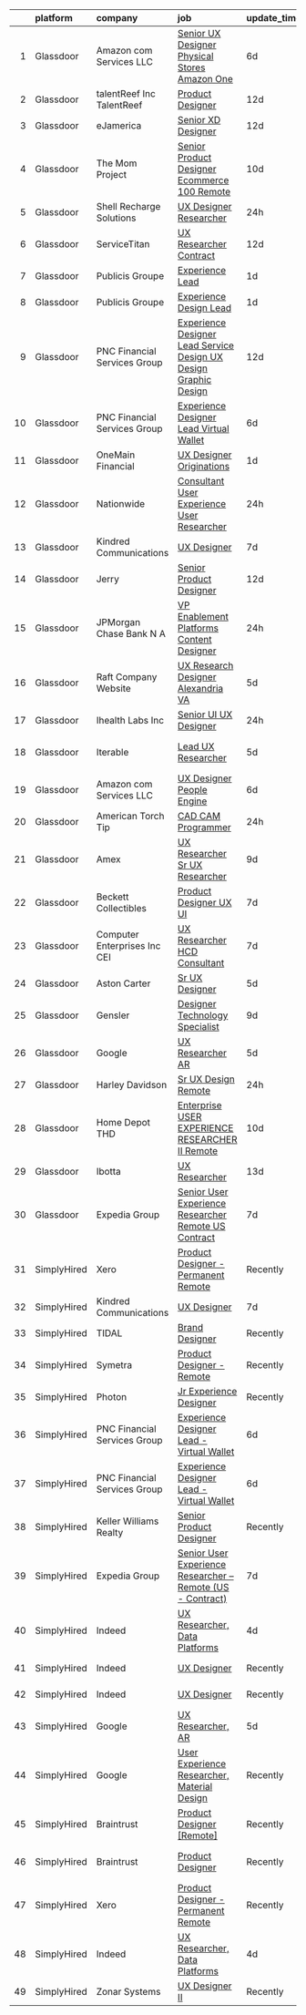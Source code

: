 

|    | platform    | company                         | job                                                                                                                                                                                                                                                                                                                                                                                                                                                                                                                                                                                                                                                                                                                                                                                                                                                                                                                                                                                                                                                                                                                                                                                                                                                                                                                                                                                                                                                                                                                                                                                                                                                                                                                                                                                                                    | update_time   | location                  |
|---:|:------------|:--------------------------------|:-----------------------------------------------------------------------------------------------------------------------------------------------------------------------------------------------------------------------------------------------------------------------------------------------------------------------------------------------------------------------------------------------------------------------------------------------------------------------------------------------------------------------------------------------------------------------------------------------------------------------------------------------------------------------------------------------------------------------------------------------------------------------------------------------------------------------------------------------------------------------------------------------------------------------------------------------------------------------------------------------------------------------------------------------------------------------------------------------------------------------------------------------------------------------------------------------------------------------------------------------------------------------------------------------------------------------------------------------------------------------------------------------------------------------------------------------------------------------------------------------------------------------------------------------------------------------------------------------------------------------------------------------------------------------------------------------------------------------------------------------------------------------------------------------------------------------|:--------------|:--------------------------|
|  1 | Glassdoor   | Amazon com Services LLC         | [Senior UX Designer  Physical Stores  Amazon One](https://www.glassdoor.com/partner/jobListing.htm?pos=120&ao=1136043&s=58&guid=0000018160f8c214899a84a5b9ed014e&src=GD_JOB_AD&t=SR&vt=w&cs=1_8465d386&cb=1655189324652&jobListingId=1007922677498&jrtk=3-0-1g5gfhgi9khol801-1g5gfhgipr04m800-b88d444403b591c1-)                                                                                                                                                                                                                                                                                                                                                                                                                                                                                                                                                                                                                                                                                                                                                                                                                                                                                                                                                                                                                                                                                                                                                                                                                                                                                                                                                                                                                                                                                                       | 6d            | Seattle, WA               |
|  2 | Glassdoor   | talentReef  Inc    TalentReef   | [Product Designer](https://www.glassdoor.com/partner/jobListing.htm?pos=130&ao=1136043&s=58&guid=0000018160f8c214899a84a5b9ed014e&src=GD_JOB_AD&t=SR&vt=w&ea=1&cs=1_07101c2c&cb=1655189324657&jobListingId=1007911043927&jrtk=3-0-1g5gfhgi9khol801-1g5gfhgipr04m800-6a5450d85d0c0818-)                                                                                                                                                                                                                                                                                                                                                                                                                                                                                                                                                                                                                                                                                                                                                                                                                                                                                                                                                                                                                                                                                                                                                                                                                                                                                                                                                                                                                                                                                                                                 | 12d           | Denver, CO                |
|  3 | Glassdoor   | eJamerica                       | [Senior XD Designer](https://www.glassdoor.com/partner/jobListing.htm?pos=112&ao=1136043&s=58&guid=0000018160f8c214899a84a5b9ed014e&src=GD_JOB_AD&t=SR&vt=w&ea=1&cs=1_696a9787&cb=1655189324652&jobListingId=1007910259550&jrtk=3-0-1g5gfhgi9khol801-1g5gfhgipr04m800-4de8757ff4c289de-)                                                                                                                                                                                                                                                                                                                                                                                                                                                                                                                                                                                                                                                                                                                                                                                                                                                                                                                                                                                                                                                                                                                                                                                                                                                                                                                                                                                                                                                                                                                               | 12d           | Remote                    |
|  4 | Glassdoor   | The Mom Project                 | [Senior Product Designer  Ecommerce  100  Remote ](https://www.glassdoor.com/partner/jobListing.htm?pos=106&ao=1110586&s=58&guid=0000018160f8c214899a84a5b9ed014e&src=GD_JOB_AD&t=SR&vt=w&cs=1_34e5c86d&cb=1655189324651&jobListingId=1007916631797&cpc=44CD5376B8534B8F&jrtk=3-0-1g5gfhgi9khol801-1g5gfhgipr04m800-5dc217c156d2c160--6NYlbfkN0BDp_epf89aHDQhKpPegNJQ_ldQpEFZQsM9OcONMGxWx6pU56EKHF58QjVdAUvn2gUtaHUX3eLkJUiJQbi6OaBCyzUet3Z3d50_CjC2tXwtJcpx5M_a7xHbrE0_NT1JBo_I04700zYR1GArHt4e4I2AyoeFWxNoCyUlXVVhu8DkOuV_rtohP-ykCF1AY_Qxfwc4eG5SCTk6RU65fdVGsB5rhEt9YVDKXHZcuUNqqNhY9wxlo08sq7LonFUDLq61_ItwZptvq4nvZA9H96uJBEWuDksrE-4JbD1dp_u7kVaeazGib7kf8MWmSCWgwGA_Q2BpRX05HQSNfR3TBEXFMagevf_kuSrDisKjIxLuqT2obqq7xdWp-1oqswatqcE_ZIFQgje1NUlHqLJ_xIeoWguKbWV5NlAUYWypZDLi6F3Ivfh7LnlCrNmsIriUmfaM9QwTUIX45LG-tq2ZuzoXQAt0rZES2eXvWRXu1lYccCn8QmJ9YvzK4byj2zDJc3nn4k85PCS4-GOYivI5QDG9Ozo_MWKeNc8_K1PxxhpPd5-jys7uu9LD-WVersMF2K7V1nUww2r-L5PHKg%3D%3D)                                                                                                                                                                                                                                                                                                                                                                                                                                                                                                                                                                                                                                                                                                                                                                                                                                                     | 10d           | Remote                    |
|  5 | Glassdoor   | Shell Recharge Solutions        | [UX Designer Researcher](https://www.glassdoor.com/partner/jobListing.htm?pos=115&ao=1136043&s=58&guid=0000018160f8c214899a84a5b9ed014e&src=GD_JOB_AD&t=SR&vt=w&ea=1&cs=1_9efbca48&cb=1655189324652&jobListingId=1007936594759&jrtk=3-0-1g5gfhgi9khol801-1g5gfhgipr04m800-bf23462196b5714e-)                                                                                                                                                                                                                                                                                                                                                                                                                                                                                                                                                                                                                                                                                                                                                                                                                                                                                                                                                                                                                                                                                                                                                                                                                                                                                                                                                                                                                                                                                                                           | 24h           | Los Angeles, CA           |
|  6 | Glassdoor   | ServiceTitan                    | [UX Researcher  Contract ](https://www.glassdoor.com/partner/jobListing.htm?pos=116&ao=1136043&s=58&guid=0000018160f8c214899a84a5b9ed014e&src=GD_JOB_AD&t=SR&vt=w&cs=1_49e339fd&cb=1655189324652&jobListingId=1007910956872&jrtk=3-0-1g5gfhgi9khol801-1g5gfhgipr04m800-e0454abc20f9ca76-)                                                                                                                                                                                                                                                                                                                                                                                                                                                                                                                                                                                                                                                                                                                                                                                                                                                                                                                                                                                                                                                                                                                                                                                                                                                                                                                                                                                                                                                                                                                              | 12d           | Remote                    |
|  7 | Glassdoor   | Publicis Groupe                 | [Experience Lead](https://www.glassdoor.com/partner/jobListing.htm?pos=107&ao=1110586&s=58&guid=0000018160f8c214899a84a5b9ed014e&src=GD_JOB_AD&t=SR&vt=w&cs=1_7e8c6cdf&cb=1655189324651&jobListingId=1007934425696&cpc=C4A69CCDBB3B9599&jrtk=3-0-1g5gfhgi9khol801-1g5gfhgipr04m800-acb957da6f16dfcb--6NYlbfkN0D_XFSRfOpY7hhzl86VUrgfgdzYRVdqdkK81Ka1OFk9uvbkATakQEdFwrYHTgh9OVwBtHYeST2bQAyImOY8VLGFo55693qlxTBLWBf8zHbaq9MNPRqtljTLtE10UY7rERvJKbK7XLulKI-EmRQUrYqJxNMv-BKcsfWLy2Zg7w8EAXQaj4sfEbXATw3HM_jYSzPGrtdHNgB54evi9rT3TVthvj4-oO9XknsPYMMzjc_DIpKjGCyPOp0v1bUycn5BU7cNkYT9DBUFoqY6gkWAaY9JGan57B6u3nfRT8MB52cxfQ4UKtS_emVwglE98JR78NNT6Pq3tVO0DfHiN8d-DSVMjSItN4QFRUfGC8s_w_wY6or3HsE80baq_mrmfYw5qIC30wfEy0Kr0fhDS1bdSntbXvt62FtQ64QDof-iHyRoMc-0OdyuDkuXMzA0g76QdC4nPLx7KixYnCY9hzSdNSbsN6GxZlOngUmZ0NGS79j31z45MesDtoyZdkCeXmg-yKdKkORgXe5aivy-_C5dPOgmOZM7gjc292feEido4uIAToJ1hTj5NRpp9LF1e1tLJaurSm1H3s3fMg%3D%3D)                                                                                                                                                                                                                                                                                                                                                                                                                                                                                                                                                                                                                                                                                                                                                                                                                                                                                      | 1d            | Beavercreek, OH           |
|  8 | Glassdoor   | Publicis Groupe                 | [Experience Design Lead](https://www.glassdoor.com/partner/jobListing.htm?pos=103&ao=1110586&s=58&guid=0000018160f8c214899a84a5b9ed014e&src=GD_JOB_AD&t=SR&vt=w&cs=1_dc978474&cb=1655189324650&jobListingId=1007934425811&cpc=82B3195DA92CAF92&jrtk=3-0-1g5gfhgi9khol801-1g5gfhgipr04m800-48879072512d3781--6NYlbfkN0D_XFSRfOpY7hhzl86VUrgfgdzYRVdqdkK81Ka1OFk9uvbkATakQEdFwrYHTgh9OVwBtHYeST2bQIZypaapzC5_gBMoNSKq9a0VmVPt8nPIawEVaSX8pzZ7DhybSTHghezHwJ6zCPhe0v6RsINTDFz0Zeg59Yf3BeMS6WHq37pZxT77ngOYFOEqhIH4AjNwjp-fozXaka_6T5IsuPOCezXbLRQ8F9Pu3HccZSYTexDP6YmEMEz2zTEwh3WtY4pWnij5hznyXMV_aI7ltGYobzgLSzy8cSK8y3xPuHau_vsmwEVEaxOiQWuTVOERTotlVKqotIx2cEGL14HvNjkAahKTE26hcjJY3soVlNaUqH7W2LJ05ZS9ETWJ83ORtPpEESe6Yw3ooric53dSt66ISGy77SjSlS1Cm8O5nUFKCmU2CBC7G_vrLrDLHq10PWMXMa2E84hYBPyuHLyc0KI8ZVAyFKp5bWKHXTUzIBJpjGDAbzGJ6qeQIOwKDetHv4ErXkK2TXJnEDYloz5cN2dazG7g1_71nh7Vf0fi_eBRw-ScH1CE4FOu_oRbGsR08-Ir8_VPSMrAkLJmZod6KCfX_digLw-j-_VJuWQhxoTlAo8_FdailfLQ8pue)                                                                                                                                                                                                                                                                                                                                                                                                                                                                                                                                                                                                                                                                                                                                                                                                                                           | 1d            | Washington, DC            |
|  9 | Glassdoor   | PNC Financial Services Group    | [Experience Designer Lead  Service Design  UX Design  Graphic Design ](https://www.glassdoor.com/partner/jobListing.htm?pos=105&ao=1110586&s=58&guid=0000018160f8c214899a84a5b9ed014e&src=GD_JOB_AD&t=SR&vt=w&cs=1_29fcdd20&cb=1655189324651&jobListingId=1007909811222&cpc=FAE5E775D180B2FB&jrtk=3-0-1g5gfhgi9khol801-1g5gfhgipr04m800-f660ea2f247f7b44--6NYlbfkN0AMofH_6zXbiqn6xehDj89HQNfpf30LHk40Y3Yl5cZTpm-EXukPQNetNbgZyPcaSjlzxCjcqXpKjNzFi0IcXlGD241zTaxqoQYUoaBXR3HfkTEeYfcMe6mgGVv8b7Z7Z-e-b1tUQysCOVcpEj16Nz-3xJv0FT6HCsL90pBUWEmhNaxqdti5aetliTh95gzN4F4Hw9ZI8yDcW-yyCcCvK8zbjKCznLNzBFNbluLKUD-hsqYO8emu1JUXc25BaMBFyO6Jb9dYUhRJ3Xxp0EjSjv3aysChLIYHNS6clTc_0iN4e1CqBvsjz1AJY4BFp2Hak2LxVcSlh4AQGm7SPvvqeFkJbfrzaMShfydtBUz82kJ2tWqYzU2qnbAOxg75nQ14WnZPGeXLqhexTMNWcJfTNOUcnUXRa2D9clnM2L0qK7ysMX-CxHga4M54uCQ3EVm6-6AgEA9DPi8zCG8i60Jwn7CbGBdtHnUtdY5r_OtEmkdQx1XxFXbyRJIxGdujv0Zg85HpWN-VRC7JDHbOrWmA7EP2pFmMHwQJMt6Bcv-zpbOq680Ybd77_l07pum4W1GEd8Z0d741xywFbmIyAvv_LCDeRua-ZCyBk7XP3fkfzW9-EdlEbO338VmjGjHwVpnUJoR6MrAc-n3qtoXlsihMMwIg7PYOocNeebD6JhmM9rATnDDc1rJ9TEZWNGRgItYG5eVf28kK6jODiSCQb8VQ1m2cIBorJpUKyrhJiz0jGdd91lW7HuJrOpDSm06jBswaVZynOL9btgh9kxbcYNmyiSS6zJ_TPVzf8F_dWqWG18YG6WwW1bYA0EKccDDQFhrZmReOqOA_xm7k9t76C18HILGXg319SIAT_LlrnoZIDu8HF_Z79pKEaj0d5v7AlSiWg6XbssCNgo1ZcLuDc9fBsXaF7VHfQuomuVV4CEkvWs0H52gI3GXbkt4zpVyZM9a-zjZvRDwl6qPlcDQx25jXcUVHGIUs6KE0Y61c_rqJZUEjKH9L799ExMJgoVa-A3bBg3ugCiudb9OccbVE1l51IxhcWaXcn8TFnXUd-3vpmFEx1NCrjuw6tGXSBt-SA7p_70mrNwggdW_irGzJrNCOHn6TsqCo7SQHo-udRhIAaldiRyX1FDb52FGxbJoEWBoW8Ol59VHViciWcAb2y2VZxwMtwtD5JnMK_rmqt6N-KPY1xJz9ZRrb6VPIpzlCgY-IxuO61kOLkvgEwxqSvKoGK0-ZzPjjkFwh8LGXFQKFZEfvN45mEQzAI8RJYBWooHKMwyEHSR13A26SOGAKft-NMKkExLJntDNS-eOK1YXbMpjlYn-63f533GcRiXeLQn1rmK7_m8kFAGXB3mbl_N5eJJBQCCxUwxO2VFEYTmkfWuHrTw%3D%3D) | 12d           | Pittsburgh, PA            |
| 10 | Glassdoor   | PNC Financial Services Group    | [Experience Designer Lead   Virtual Wallet](https://www.glassdoor.com/partner/jobListing.htm?pos=102&ao=1110586&s=58&guid=0000018160f8c214899a84a5b9ed014e&src=GD_JOB_AD&t=SR&vt=w&cs=1_52b6c7d3&cb=1655189324650&jobListingId=1007923495855&cpc=1160948BCBA38B5B&jrtk=3-0-1g5gfhgi9khol801-1g5gfhgipr04m800-576b7332490ec572--6NYlbfkN0AMofH_6zXbiqn6xehDj89HQNfpf30LHk40Y3Yl5cZTpm-EXukPQNetNbgZyPcaSjl_CT7Iwa2Ww9PL5vDcyeit2RiyYumI0QJGvHfKuRGmU1l2Z5tZh9jpBx_D5h1p10mU2Cy7OKZWHNFxu2UMLPJiULUvO-jyPyOXfpmzraJeeXJVTGYHOvNe7oxbz-J1ZvCMFgNGYcv5iKEd74wSQ3h1m0vdxeArZ4m4LcOa_3Nc6iASufd2j_CqQux5Og8jhLdlWnhF6A9Li1iT_3FpM5dElKWhrzIa4G70fuh9csPJpz8-DfQMR1erWbf4U7n1bv06ihQIG5e6_Hj5hh4j64u_J4apX058cc6oSP99Oes9MzKZrAyMb-2NWt5e2LgJAWTwUgV_F_uX09BGEh5OqGswIDgqIUeNUegYG7XMmprejVXJ50ZnNXpZxa7DHOuIppPN489nzz9O7-roDPU8GjUAKuOpgt-o-Qr0nw3AUg-YggtFi8fGXUwuwe1ia2Nz3Actb-FXWRy28jhxoCInAGRRG5E-gJ-aZHeAewK6bXIB_z1y6wc1QsCrEQl5O9yTYuRVADuUv4nATgPiwuupf2J8Hij66WPb6Kw8oRdNPeeRMM6_F9u2FCLy1FGJdy2hUdTkeW5BkiAG30TKBIQ8lOLXeWkb59ru5AgBNUjhjQreD7LUZarYRv3-eSgpyI2sgg4MJWAkROM0gBvSAVt_rd79notXSPDHX1CcZLgtdJVd2dsxRu5zuVFlLaVyNjrUF4KUG6F9TJ8wtrCap7Wb7Rva33Z7zdd5_ij1smjsF_-NEQ42NHCm2q7ZdiNDroBscZFv7p4zY1qZx1I0HtWbjETwMAz7vn6uIUWf72NAb5i3bTeaD8gZEIo9RyQqmZycrxjzJ1yx6tDnfOnTyMV9FQdgY_-pWozl5iE3cZ5wN6ebPjcOdv1QahaHiF6xMG14al0vVVDDofVR6uptaNR-wI8yhfUgq5f5QC80zv-YtDsuqgfnowjjuWQQwPWFuRLyplGyH6ggr8-nuUoPQlsAcVVt2EZ2XFnXV5YeG1NvNV22AmnH13INgJt9KsPtvrHXTg4DDJ_ilhbcBiH3xnIxI47JdMk21167q8_jHUbiFUeHIdH_0qjdPE5bW5K_RpYqaGNVm8WDUc-qoTZLGyqsR2PkSUV4nM4o1JuleyfwJuTLiPqR8uAkAFThlc27EnE1Q2m2iYLYDb4qfPZ2M-9S_vze4aaKu4dRxVx_ZuvL2FFwd7ZvyoUhnv8QEkShAcSuTQY%3D)                                                                                                                                          | 6d            | Pittsburgh, PA            |
| 11 | Glassdoor   | OneMain Financial               | [UX Designer   Originations](https://www.glassdoor.com/partner/jobListing.htm?pos=104&ao=1110586&s=58&guid=0000018160f8c214899a84a5b9ed014e&src=GD_JOB_AD&t=SR&vt=w&cs=1_9a7856de&cb=1655189324651&jobListingId=1007934652717&cpc=9C2286EA3771AAF6&jrtk=3-0-1g5gfhgi9khol801-1g5gfhgipr04m800-655a13ca110b8d0e--6NYlbfkN0Bjlu5n-gv5HO0Uw8oUWkLCzq7-4ueCq4bqHo-b0jTNgEo79qTxKEF1eiLEZ0uE3qfneuo-fLvPZHgJQCk9lQkOpW9LDx7iqb7FNLwwsrXhSRnqo8N6_D49VviN9IBgeXL7Me5NY4da_5_1tH042Cdp1mDcMT1qxbDDsCisQQfcWXDdIV7cLAH_f7MJeGEtAwfLcC1LOHyAHeEDqyGxm3ACtbqXjxsLPSPBdSkAbaDvGBBnXPrV3upfa5df-FkIGvnoN93AlrwO8n9DpR2LahUDtKyaXDaskm2mU5lbJL4Go2FSt9YDwKS6FOTa_niz_5f5jJb1MZFKbJjObScXzK92usrebHg3tAoTiP9x7xFFKXqE0PXNU-McudmzZtpWn861BC2ad7SMZO-1s9DeFT5E_5ChNtozQ1pNA_ht4Cjy3DN0fqxKrxi8f0pSKkY9-NI%3D)                                                                                                                                                                                                                                                                                                                                                                                                                                                                                                                                                                                                                                                                                                                                                                                                                                                                                                                                                                                                                         | 1d            | Fort Worth, TX            |
| 12 | Glassdoor   | Nationwide                      | [Consultant  User Experience  User Researcher](https://www.glassdoor.com/partner/jobListing.htm?pos=122&ao=1136043&s=58&guid=0000018160f8c214899a84a5b9ed014e&src=GD_JOB_AD&t=SR&vt=w&cs=1_cf66e7ef&cb=1655189324656&jobListingId=1007935266371&jrtk=3-0-1g5gfhgi9khol801-1g5gfhgipr04m800-521af0eb0c1b4f09-)                                                                                                                                                                                                                                                                                                                                                                                                                                                                                                                                                                                                                                                                                                                                                                                                                                                                                                                                                                                                                                                                                                                                                                                                                                                                                                                                                                                                                                                                                                          | 24h           | Columbus, OH              |
| 13 | Glassdoor   | Kindred Communications          | [UX Designer](https://www.glassdoor.com/partner/jobListing.htm?pos=110&ao=1136043&s=58&guid=0000018160f8c214899a84a5b9ed014e&src=GD_JOB_AD&t=SR&vt=w&ea=1&cs=1_dbf27435&cb=1655189324651&jobListingId=1007921846710&jrtk=3-0-1g5gfhgi9khol801-1g5gfhgipr04m800-f343ba97e14ae0b7-)                                                                                                                                                                                                                                                                                                                                                                                                                                                                                                                                                                                                                                                                                                                                                                                                                                                                                                                                                                                                                                                                                                                                                                                                                                                                                                                                                                                                                                                                                                                                      | 7d            | Remote                    |
| 14 | Glassdoor   | Jerry                           | [Senior Product Designer](https://www.glassdoor.com/partner/jobListing.htm?pos=114&ao=1136043&s=58&guid=0000018160f8c214899a84a5b9ed014e&src=GD_JOB_AD&t=SR&vt=w&ea=1&cs=1_d654f4e5&cb=1655189324652&jobListingId=1007910505438&jrtk=3-0-1g5gfhgi9khol801-1g5gfhgipr04m800-ad01d04d174d0f46-)                                                                                                                                                                                                                                                                                                                                                                                                                                                                                                                                                                                                                                                                                                                                                                                                                                                                                                                                                                                                                                                                                                                                                                                                                                                                                                                                                                                                                                                                                                                          | 12d           | Florida                   |
| 15 | Glassdoor   | JPMorgan Chase Bank  N A        | [VP Enablement Platforms Content Designer](https://www.glassdoor.com/partner/jobListing.htm?pos=123&ao=1136043&s=58&guid=0000018160f8c214899a84a5b9ed014e&src=GD_JOB_AD&t=SR&vt=w&cs=1_3a2838ac&cb=1655189324656&jobListingId=1007935152602&jrtk=3-0-1g5gfhgi9khol801-1g5gfhgipr04m800-35e50d5fd16cc711-)                                                                                                                                                                                                                                                                                                                                                                                                                                                                                                                                                                                                                                                                                                                                                                                                                                                                                                                                                                                                                                                                                                                                                                                                                                                                                                                                                                                                                                                                                                              | 24h           | Columbus, OH              |
| 16 | Glassdoor   | Raft Company Website            | [UX Research   Designer  Alexandria  VA ](https://www.glassdoor.com/partner/jobListing.htm?pos=125&ao=1136043&s=58&guid=0000018160f8c214899a84a5b9ed014e&src=GD_JOB_AD&t=SR&vt=w&ea=1&cs=1_167402aa&cb=1655189324656&jobListingId=1007926793427&jrtk=3-0-1g5gfhgi9khol801-1g5gfhgipr04m800-0f58f5d14b600521-)                                                                                                                                                                                                                                                                                                                                                                                                                                                                                                                                                                                                                                                                                                                                                                                                                                                                                                                                                                                                                                                                                                                                                                                                                                                                                                                                                                                                                                                                                                          | 5d            | Alexandria, VA            |
| 17 | Glassdoor   | Ihealth Labs Inc                | [Senior UI UX Designer](https://www.glassdoor.com/partner/jobListing.htm?pos=128&ao=1136043&s=58&guid=0000018160f8c214899a84a5b9ed014e&src=GD_JOB_AD&t=SR&vt=w&ea=1&cs=1_ee61c630&cb=1655189324657&jobListingId=1007936854077&jrtk=3-0-1g5gfhgi9khol801-1g5gfhgipr04m800-918a051a52c817a5-)                                                                                                                                                                                                                                                                                                                                                                                                                                                                                                                                                                                                                                                                                                                                                                                                                                                                                                                                                                                                                                                                                                                                                                                                                                                                                                                                                                                                                                                                                                                            | 24h           | San Jose, CA              |
| 18 | Glassdoor   | Iterable                        | [Lead UX Researcher](https://www.glassdoor.com/partner/jobListing.htm?pos=121&ao=1136043&s=58&guid=0000018160f8c214899a84a5b9ed014e&src=GD_JOB_AD&t=SR&vt=w&cs=1_2f83194e&cb=1655189324652&jobListingId=1007926401455&jrtk=3-0-1g5gfhgi9khol801-1g5gfhgipr04m800-7e6837ad7d769888-)                                                                                                                                                                                                                                                                                                                                                                                                                                                                                                                                                                                                                                                                                                                                                                                                                                                                                                                                                                                                                                                                                                                                                                                                                                                                                                                                                                                                                                                                                                                                    | 5d            | San Francisco, CA         |
| 19 | Glassdoor   | Amazon com Services LLC         | [UX Designer  People Engine](https://www.glassdoor.com/partner/jobListing.htm?pos=111&ao=1136043&s=58&guid=0000018160f8c214899a84a5b9ed014e&src=GD_JOB_AD&t=SR&vt=w&cs=1_3f79dad9&cb=1655189324651&jobListingId=1007922687053&jrtk=3-0-1g5gfhgi9khol801-1g5gfhgipr04m800-706c21dc2cb9d1c6-)                                                                                                                                                                                                                                                                                                                                                                                                                                                                                                                                                                                                                                                                                                                                                                                                                                                                                                                                                                                                                                                                                                                                                                                                                                                                                                                                                                                                                                                                                                                            | 6d            | Seattle, WA               |
| 20 | Glassdoor   | American Torch Tip              | [CAD CAM Programmer](https://www.glassdoor.com/partner/jobListing.htm?pos=101&ao=1110586&s=58&guid=0000018160f8c214899a84a5b9ed014e&src=GD_JOB_AD&t=SR&vt=w&ea=1&cs=1_271dd0a7&cb=1655189324650&jobListingId=1007935742295&cpc=F9A77EB4FA44235E&jrtk=3-0-1g5gfhgi9khol801-1g5gfhgipr04m800-6478f41ebc24d5b8--6NYlbfkN0BnsvztuEavkVQDPHE5N0fDqhPJFv-LlFbJcq3wHKaJtdKFjSQnzkBt70lkBthZADUoGEySLiY6jpWSHeE7wHqmP4fyPy5yQKkVXaeNIxgU0ucOo1kq-flm3zXNh8UZCQmr3MK6wBkFSVQ9-HatSuLt_1RggHpopC0LJHUrAjYGdLBbmjsHx02TpHIC93jm_i0PqSwTD2KJOZrKa2VMMrhkFAXmYxwatJmLh1LWvKWAmqwtRtv9Lb3IGqBpVGxKuDn1shg4V3tkpNwTQSAE33dRR78ohxSXXQjMNqCskcURfa7ukL_8oXyr41MGyieRT34zRzJCA7YD0Ryd4KjjQ-T1iCq5F1-ElNKuGCwBM_2SFvi6cyIc-0_GeImP0M1fWV5pcgSRBIP9XrwriKt5RsvPPNxbOYocffbPkGttKj5ZKy5hUgyg8wHvKik5UKAVn3NhT7IZ919pAS4BNCqKbPGtmXokJhYw0xJtkbKWpy8qhCBe1d9SNLRj0LTfREdfAdMBjOTMDEb7qV74D0T4U0UR)                                                                                                                                                                                                                                                                                                                                                                                                                                                                                                                                                                                                                                                                                                                                                                                                                                                                                                                                          | 24h           | Bradenton, FL             |
| 21 | Glassdoor   | Amex                            | [UX Researcher Sr  UX Researcher](https://www.glassdoor.com/partner/jobListing.htm?pos=126&ao=1136043&s=58&guid=0000018160f8c214899a84a5b9ed014e&src=GD_JOB_AD&t=SR&vt=w&cs=1_6e5e15f3&cb=1655189324656&jobListingId=1007917582523&jrtk=3-0-1g5gfhgi9khol801-1g5gfhgipr04m800-611c4c50716ab3bf-)                                                                                                                                                                                                                                                                                                                                                                                                                                                                                                                                                                                                                                                                                                                                                                                                                                                                                                                                                                                                                                                                                                                                                                                                                                                                                                                                                                                                                                                                                                                       | 9d            | New York, NY              |
| 22 | Glassdoor   | Beckett Collectibles            | [Product Designer  UX UI ](https://www.glassdoor.com/partner/jobListing.htm?pos=118&ao=1136043&s=58&guid=0000018160f8c214899a84a5b9ed014e&src=GD_JOB_AD&t=SR&vt=w&ea=1&cs=1_c23dfaaa&cb=1655189324652&jobListingId=1007920548321&jrtk=3-0-1g5gfhgi9khol801-1g5gfhgipr04m800-7ce6155e380e491a-)                                                                                                                                                                                                                                                                                                                                                                                                                                                                                                                                                                                                                                                                                                                                                                                                                                                                                                                                                                                                                                                                                                                                                                                                                                                                                                                                                                                                                                                                                                                         | 7d            | Remote                    |
| 23 | Glassdoor   | Computer Enterprises  Inc   CEI | [UX Researcher HCD Consultant](https://www.glassdoor.com/partner/jobListing.htm?pos=108&ao=1110586&s=58&guid=0000018160f8c214899a84a5b9ed014e&src=GD_JOB_AD&t=SR&vt=w&ea=1&cs=1_b048402e&cb=1655189324651&jobListingId=1007920926725&cpc=32EE424DE2B657EB&jrtk=3-0-1g5gfhgi9khol801-1g5gfhgipr04m800-4c9f2fc5cfa6434a--6NYlbfkN0AVVnl_N3xmP3MApcGA3sr6MLnz8P423WWILI1WvbjE8Ry71v-lom9NKs8rBQiPPScQq2Jd159S6tgXSHtiWz03a2cKPIldu_s6wKc25YgOs7p4qervFx_mNRZlvbTb4PUOQyjzFtDQfV6ld4ry7RSOWqgUMPkjMEq1w7t0ke-vfywQBjumoHOseBCQ58pLZ2Sf_H5gbBuwcxWcAy3F99PZHTdcWw8LZwZMwKqK84hs3FqoIwj_lu5dOcDw1hm2ukfBJNKJZ3g5lOagsacU8cg0KN-8nT1OYjaIYt6DzyC2c69rDh2DCnYh4IVIzoEvUUdY-YfqWcsGlheWk9vG2NlSMcs_55jMF6Rj1Goc4ytT0UT4kBWvh2QNRiIUPFS_-ZCUpx7iNkrgSb9Yj90cTudRb4QdTHQ87M0Wu6KQf25P4BxqdUyum-2bQt0Jh6GX5F0cAd8doWiiBlGwCW_wEwb3qQytQLsc0PumkC6BBddU5ftSgAgESkBN6WKZdjD7BCnB0bKu_wlix2eRiSmVU17q)                                                                                                                                                                                                                                                                                                                                                                                                                                                                                                                                                                                                                                                                                                                                                                                                                                                                                                                                | 7d            | Remote                    |
| 24 | Glassdoor   | Aston Carter                    | [Sr  UX Designer](https://www.glassdoor.com/partner/jobListing.htm?pos=109&ao=1110586&s=58&guid=0000018160f8c214899a84a5b9ed014e&src=GD_JOB_AD&t=SR&vt=w&ea=1&cs=1_5f5331ca&cb=1655189324652&jobListingId=1007926566492&cpc=654405A9B1E0A9F5&jrtk=3-0-1g5gfhgi9khol801-1g5gfhgipr04m800-8c2e6971d3690fb2--6NYlbfkN0ChYVx_I3yfZ_JDY3EFoivtqvi_stwnZ_kRt8Dowt_l_d1ydueao4NEv8X4QANiVn-qR5DJBBHluUe6kqnQ3sc86Al83CNd4miMWrXA4JAAO4uueHWxpjUtnB5kWTLUxJ3RvwFsz_qJtHx2UD73s3GXaYoVpJAjBeIQQA0rtPdQ87tNiHsfKB9cbBCsaVkmdZZeCxKu9qN2PkqjGNCpv1Sz8MgXqy0BImsCnfoRjoKXX2RPnMSof0mDJxqHY4IZ7_uiEvacCG-0bwzPvquel7dDeCAx3TTkT5m5Nm0zvwPXNdpkn3fErhHxBgYDk8UMd9jcDY7_I-taOKJz7fgIa51EQ7EKo63jEbYJsaqWk-XSyMSJM17P2VLi23YoNvwiUcUARHd4ODyKotPY9I3C7nfPaMI8F3OpcOJ8Hlkll9gYxA0WJtXuPqRRBigPBttVeK2KuEx_ZX_Xuz0A_nlqQUW42NA2NZCxeOc-N6lcTnzmYOKBdncQY58lVTWbvGu37bZcvyFKCu1umOU1cQMAhLMoqEUZtkwYPOuTw7NwxUkGmJlOoqEcRu4pZYLFWxBw4Y_FqJLMha9vgw4mpP9GDPBIP9TnD7HeuqfhiZUEPR7rDHqA6wfKp-UNTv8_eVq3YWaQEYMiqXo4YpDWxJ6kyTVvOiZBYTb3xoLR8CjGbAihh4sgpep_npFBWDt4xqKWBNMKzntr4Y2qS4y5wQlf0ArOTV1fUtjdIl7A2ytcpq2fXngdTJKY6vaiwErTyFLuP3x5dMmRk9Szgqi3a82fOzjtsiyXfTSLgxsUgGbaZcK6D28Ld7smu-odcmwBx7KPweCnZrHgiaQ7QfS23yTe9_mGVYCkavLMBbTDX4fN4pAVYO7-pdZVqDCqjHlGUgwdf8jylORMPab4cBs3ux9Clmse04EdMXpUrn499YXQq2lTe_bjpxFPaPVZYobqUeUa9W52sdfDL53KCg%3D%3D)                                                                                                                                                                                                                                                                                                                                                                                                                                                                                 | 5d            | New York, NY              |
| 25 | Glassdoor   | Gensler                         | [Designer Technology Specialist](https://www.glassdoor.com/partner/jobListing.htm?pos=119&ao=1136043&s=58&guid=0000018160f8c214899a84a5b9ed014e&src=GD_JOB_AD&t=SR&vt=w&cs=1_5fe49135&cb=1655189324652&jobListingId=1007917542324&jrtk=3-0-1g5gfhgi9khol801-1g5gfhgipr04m800-f7627c12d413dfa5-)                                                                                                                                                                                                                                                                                                                                                                                                                                                                                                                                                                                                                                                                                                                                                                                                                                                                                                                                                                                                                                                                                                                                                                                                                                                                                                                                                                                                                                                                                                                        | 9d            | Las Vegas, NV             |
| 26 | Glassdoor   | Google                          | [UX Researcher  AR](https://www.glassdoor.com/partner/jobListing.htm?pos=117&ao=1136043&s=58&guid=0000018160f8c214899a84a5b9ed014e&src=GD_JOB_AD&t=SR&vt=w&cs=1_dc790c61&cb=1655189324652&jobListingId=1007926549078&jrtk=3-0-1g5gfhgi9khol801-1g5gfhgipr04m800-d861bfc41e3b8d5e-)                                                                                                                                                                                                                                                                                                                                                                                                                                                                                                                                                                                                                                                                                                                                                                                                                                                                                                                                                                                                                                                                                                                                                                                                                                                                                                                                                                                                                                                                                                                                     | 5d            | Mountain View, CA         |
| 27 | Glassdoor   | Harley Davidson                 | [Sr UX Design   Remote](https://www.glassdoor.com/partner/jobListing.htm?pos=124&ao=1136043&s=58&guid=0000018160f8c214899a84a5b9ed014e&src=GD_JOB_AD&t=SR&vt=w&cs=1_93e39e03&cb=1655189324656&jobListingId=1007937092222&jrtk=3-0-1g5gfhgi9khol801-1g5gfhgipr04m800-92c0c44564959acc-)                                                                                                                                                                                                                                                                                                                                                                                                                                                                                                                                                                                                                                                                                                                                                                                                                                                                                                                                                                                                                                                                                                                                                                                                                                                                                                                                                                                                                                                                                                                                 | 24h           | Milwaukee, WI             |
| 28 | Glassdoor   | Home Depot   THD                | [Enterprise USER EXPERIENCE RESEARCHER II  Remote ](https://www.glassdoor.com/partner/jobListing.htm?pos=129&ao=1136043&s=58&guid=0000018160f8c214899a84a5b9ed014e&src=GD_JOB_AD&t=SR&vt=w&cs=1_5caf4bfe&cb=1655189324657&jobListingId=1007916312296&jrtk=3-0-1g5gfhgi9khol801-1g5gfhgipr04m800-4d4eeb5378b0fa9e-)                                                                                                                                                                                                                                                                                                                                                                                                                                                                                                                                                                                                                                                                                                                                                                                                                                                                                                                                                                                                                                                                                                                                                                                                                                                                                                                                                                                                                                                                                                     | 10d           | Atlanta, GA               |
| 29 | Glassdoor   | Ibotta                          | [UX Researcher](https://www.glassdoor.com/partner/jobListing.htm?pos=127&ao=1136043&s=58&guid=0000018160f8c214899a84a5b9ed014e&src=GD_JOB_AD&t=SR&vt=w&cs=1_88df1aad&cb=1655189324656&jobListingId=1007907421405&jrtk=3-0-1g5gfhgi9khol801-1g5gfhgipr04m800-fc63711103f7c8f9-)                                                                                                                                                                                                                                                                                                                                                                                                                                                                                                                                                                                                                                                                                                                                                                                                                                                                                                                                                                                                                                                                                                                                                                                                                                                                                                                                                                                                                                                                                                                                         | 13d           | Denver, CO                |
| 30 | Glassdoor   | Expedia Group                   | [Senior User Experience Researcher   Remote  US   Contract ](https://www.glassdoor.com/partner/jobListing.htm?pos=113&ao=1136043&s=58&guid=0000018160f8c214899a84a5b9ed014e&src=GD_JOB_AD&t=SR&vt=w&ea=1&cs=1_691ea209&cb=1655189324652&jobListingId=1007921506891&jrtk=3-0-1g5gfhgi9khol801-1g5gfhgipr04m800-0afa602929549c66-)                                                                                                                                                                                                                                                                                                                                                                                                                                                                                                                                                                                                                                                                                                                                                                                                                                                                                                                                                                                                                                                                                                                                                                                                                                                                                                                                                                                                                                                                                       | 7d            | Seattle, WA               |
| 31 | SimplyHired | Xero                            | [Product Designer - Permanent Remote](https://www.simplyhired.com/job/K1mMEySX_5En41yC8hmkSVPppCHOvbNbjXzAaQ-BtdZcHUJ3z1V--Q?q=generative+designer)                                                                                                                                                                                                                                                                                                                                                                                                                                                                                                                                                                                                                                                                                                                                                                                                                                                                                                                                                                                                                                                                                                                                                                                                                                                                                                                                                                                                                                                                                                                                                                                                                                                                    | Recently      | Remote                    |
| 32 | SimplyHired | Kindred Communications          | [UX Designer](https://www.simplyhired.com/job/E2ajmNRHO47_LZZH7tXFfLWhMX7TPvZewuex6lwiPOMfG6FuNf7AYw?q=generative+designer)                                                                                                                                                                                                                                                                                                                                                                                                                                                                                                                                                                                                                                                                                                                                                                                                                                                                                                                                                                                                                                                                                                                                                                                                                                                                                                                                                                                                                                                                                                                                                                                                                                                                                            | 7d            | Remote                    |
| 33 | SimplyHired | TIDAL                           | [Brand Designer](https://www.simplyhired.com/job/ZBcysQpgm3qF8SHw4Kif5YPfseyC73-o1_USw53eFxTUTT1aY_IWpQ?q=generative+designer)                                                                                                                                                                                                                                                                                                                                                                                                                                                                                                                                                                                                                                                                                                                                                                                                                                                                                                                                                                                                                                                                                                                                                                                                                                                                                                                                                                                                                                                                                                                                                                                                                                                                                         | Recently      | New York, NY              |
| 34 | SimplyHired | Symetra                         | [Product Designer - Remote](https://www.simplyhired.com/job/hSkWjaWMYgFhCFQx-vz3tfIowyPuP4lujgWiB5HyDVHP--PC0XA9tQ?q=generative+designer)                                                                                                                                                                                                                                                                                                                                                                                                                                                                                                                                                                                                                                                                                                                                                                                                                                                                                                                                                                                                                                                                                                                                                                                                                                                                                                                                                                                                                                                                                                                                                                                                                                                                              | Recently      | Bellevue, WA              |
| 35 | SimplyHired | Photon                          | [Jr Experience Designer](https://www.simplyhired.com/job/SdzAOEZoU-bi9Aw0NC50mr1-ESRDMqjcRPLJr9nLyVQZDJJ27f_LFw?q=generative+designer)                                                                                                                                                                                                                                                                                                                                                                                                                                                                                                                                                                                                                                                                                                                                                                                                                                                                                                                                                                                                                                                                                                                                                                                                                                                                                                                                                                                                                                                                                                                                                                                                                                                                                 | Recently      | Dallas, TX                |
| 36 | SimplyHired | PNC Financial Services Group    | [Experience Designer Lead - Virtual Wallet](https://www.simplyhired.com/job/KElgsfqWtdGbOZwEdu6RL2kE6mAvHZ2w7uJsJm6FcBgy5HT42PZ_dQ?q=generative+designer)                                                                                                                                                                                                                                                                                                                                                                                                                                                                                                                                                                                                                                                                                                                                                                                                                                                                                                                                                                                                                                                                                                                                                                                                                                                                                                                                                                                                                                                                                                                                                                                                                                                              | 6d            | Pittsburgh, PA            |
| 37 | SimplyHired | PNC Financial Services Group    | [Experience Designer Lead - Virtual Wallet](https://www.simplyhired.com/job/s5glw0oM_9id8v1HpjJtxpwG6ZEFof3GB-vJYuMIGRtnc4pCR5_K3w?q=generative+designer)                                                                                                                                                                                                                                                                                                                                                                                                                                                                                                                                                                                                                                                                                                                                                                                                                                                                                                                                                                                                                                                                                                                                                                                                                                                                                                                                                                                                                                                                                                                                                                                                                                                              | 6d            | Pittsburgh, PA            |
| 38 | SimplyHired | Keller Williams Realty          | [Senior Product Designer](https://www.simplyhired.com/job/j0nyWMRNxtcQstMHVo3bfqDjeJws-b_GqlnSDyYB7lIYlZcptTnnBQ?q=generative+designer)                                                                                                                                                                                                                                                                                                                                                                                                                                                                                                                                                                                                                                                                                                                                                                                                                                                                                                                                                                                                                                                                                                                                                                                                                                                                                                                                                                                                                                                                                                                                                                                                                                                                                | Recently      | Remote                    |
| 39 | SimplyHired | Expedia Group                   | [Senior User Experience Researcher – Remote (US - Contract)](https://www.simplyhired.com/job/IPnGl0JwEk4xcnw1RxaFQQbOLFF0t8caJFIKInTozh4SMhawc84FIQ?q=generative+designer)                                                                                                                                                                                                                                                                                                                                                                                                                                                                                                                                                                                                                                                                                                                                                                                                                                                                                                                                                                                                                                                                                                                                                                                                                                                                                                                                                                                                                                                                                                                                                                                                                                             | 7d            | Seattle, WA               |
| 40 | SimplyHired | Indeed                          | [UX Researcher, Data Platforms](https://www.simplyhired.com/job/CEe2Z2rUNKcVDWjCR0m3Wg4irNLyjQoxSYP8Zd1PymUUY_KzyxjEIw?q=generative+designer)                                                                                                                                                                                                                                                                                                                                                                                                                                                                                                                                                                                                                                                                                                                                                                                                                                                                                                                                                                                                                                                                                                                                                                                                                                                                                                                                                                                                                                                                                                                                                                                                                                                                          | 4d            | United States             |
| 41 | SimplyHired | Indeed                          | [UX Designer](https://www.simplyhired.com/job/7GiZIE7D3Vdy_WwQaWJKRxT3iPyT6Rqzli4Zo5eTP3IEz4tsOt1bKA?q=generative+designer)                                                                                                                                                                                                                                                                                                                                                                                                                                                                                                                                                                                                                                                                                                                                                                                                                                                                                                                                                                                                                                                                                                                                                                                                                                                                                                                                                                                                                                                                                                                                                                                                                                                                                            | Recently      | United States             |
| 42 | SimplyHired | Indeed                          | [UX Designer](https://www.simplyhired.com/job/7GiZIE7D3Vdy_WwQaWJKRxT3iPyT6Rqzli4Zo5eTP3IEz4tsOt1bKA?q=generative+designer)                                                                                                                                                                                                                                                                                                                                                                                                                                                                                                                                                                                                                                                                                                                                                                                                                                                                                                                                                                                                                                                                                                                                                                                                                                                                                                                                                                                                                                                                                                                                                                                                                                                                                            | Recently      | United States             |
| 43 | SimplyHired | Google                          | [UX Researcher, AR](https://www.simplyhired.com/job/i0oU9YGBDqve6hCDc8t0gT20CT_AmRUjiosVWroqen5c4RJA7aQ5Yg?q=generative+designer)                                                                                                                                                                                                                                                                                                                                                                                                                                                                                                                                                                                                                                                                                                                                                                                                                                                                                                                                                                                                                                                                                                                                                                                                                                                                                                                                                                                                                                                                                                                                                                                                                                                                                      | 5d            | Mountain View, CA         |
| 44 | SimplyHired | Google                          | [User Experience Researcher, Material Design](https://www.simplyhired.com/job/ArVykDMulQk39nZGCUuDK1lJfik1g7ADZ3T_pjyky7YsNkP6WaYxiw?q=generative+designer)                                                                                                                                                                                                                                                                                                                                                                                                                                                                                                                                                                                                                                                                                                                                                                                                                                                                                                                                                                                                                                                                                                                                                                                                                                                                                                                                                                                                                                                                                                                                                                                                                                                            | Recently      | New York, NY              |
| 45 | SimplyHired | Braintrust                      | [Product Designer [Remote]](https://www.simplyhired.com/job/RCwSGdYu0oFr0SZB_qa2dBbMVo6kAi5nV7IWPv4u0yveJVrx-97BmQ?q=generative+designer)                                                                                                                                                                                                                                                                                                                                                                                                                                                                                                                                                                                                                                                                                                                                                                                                                                                                                                                                                                                                                                                                                                                                                                                                                                                                                                                                                                                                                                                                                                                                                                                                                                                                              | Recently      | San Francisco, CA         |
| 46 | SimplyHired | Braintrust                      | [Product Designer](https://www.simplyhired.com/job/Cmb_VDTCbQLwKow1y4TmxFyRZHTm7FIDHTLzwmEEKyf5ni1huI2rXw?q=generative+designer)                                                                                                                                                                                                                                                                                                                                                                                                                                                                                                                                                                                                                                                                                                                                                                                                                                                                                                                                                                                                                                                                                                                                                                                                                                                                                                                                                                                                                                                                                                                                                                                                                                                                                       | Recently      | San Francisco, CA         |
| 47 | SimplyHired | Xero                            | [Product Designer - Permanent Remote](https://www.simplyhired.com/job/K1mMEySX_5En41yC8hmkSVPppCHOvbNbjXzAaQ-BtdZcHUJ3z1V--Q?q=generative+designer)                                                                                                                                                                                                                                                                                                                                                                                                                                                                                                                                                                                                                                                                                                                                                                                                                                                                                                                                                                                                                                                                                                                                                                                                                                                                                                                                                                                                                                                                                                                                                                                                                                                                    | Recently      | Remote                    |
| 48 | SimplyHired | Indeed                          | [UX Researcher, Data Platforms](https://www.simplyhired.com/job/CEe2Z2rUNKcVDWjCR0m3Wg4irNLyjQoxSYP8Zd1PymUUY_KzyxjEIw?q=generative+designer)                                                                                                                                                                                                                                                                                                                                                                                                                                                                                                                                                                                                                                                                                                                                                                                                                                                                                                                                                                                                                                                                                                                                                                                                                                                                                                                                                                                                                                                                                                                                                                                                                                                                          | 4d            | United States +1 location |
| 49 | SimplyHired | Zonar Systems                   | [UX Designer II](https://www.simplyhired.com/job/T_6SbNfXD9l6PlLnkufxctSL3x4SLD_O-sO-t-_MyxCOgDqMHz4JiA?q=generative+designer)                                                                                                                                                                                                                                                                                                                                                                                                                                                                                                                                                                                                                                                                                                                                                                                                                                                                                                                                                                                                                                                                                                                                                                                                                                                                                                                                                                                                                                                                                                                                                                                                                                                                                         | Recently      | Remote                    |